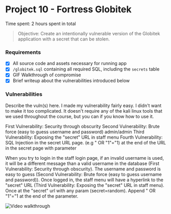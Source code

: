 # Project 10 - Fortress Globitek

Time spent: 2 hours spent in total

> Objective: Create an intentionally vulnerable version of the Globitek application with a secret that can be stolen.

### Requirements

- [x] All source code and assets necessary for running app
- [x] `/globitek.sql` containing all required SQL, including the `secrets` table
- [x] GIF Walkthrough of compromise
- [x] Brief writeup about the vulnerabilities introduced below

### Vulnerabilities

Describe the vuln(s) here.
I made my vulnerability fairly easy. I didn't want to make it too complicated. It doesn't require any of the kali linux tools that we used throughout the course, but you can if you know how to use it.

First Vulnerability: Security through obscurity
Second Vulnerability: Brute force (easy to guess username and password) admin/admin
Third Vulnerability: Exposing the "secret" URL in staff menu
Fourth Vulnerability: SQL Injection in the secret URL page. (e.g " OR "1"="1) at the end of the URL in the secret page with parameter

When you try to login in the staff login page, if an invalid username is used, it will be a different message than a valid username in the database (First Vulnerability: Security through obscurity).
The username and password is easy to guess (Second Vulnerability: Brute force (easy to guess username and password)).
Once logged in, the staff menu will have a hyperlink to the "secret" URL (Third Vulnerability: Exposing the "secret" URL in staff menu).
Once at the "secret" url with any param (secret=random). Append " OR "1"="1 at the end of the parameter.

<img src="http://i.imgur.com/0oCveWg.gif" title="Video walkthrough" style="max-width:100%;">